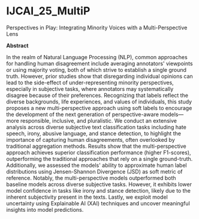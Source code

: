 # IJCAI_25_MultiP

Perspectives in Play: Integrating Minority Voices with a Multi-Perspective Lens

**Abstract**

 In the realm of Natural Language Processing (NLP), common approaches for handling human disagreement include averaging annotators' viewpoints or using majority voting, both of which strive to establish a single ground truth. However, prior studies show that disregarding individual opinions can lead to the side-effect of under-representing minority perspectives, especially in subjective tasks, where annotators may systematically disagree because of their preferences. Recognizing that labels reflect the diverse backgrounds, life experiences, and values of individuals, this study proposes a new multi-perspective approach using soft labels to encourage the development of the next generation of perspective-aware models—more responsible, inclusive, and pluralistic. We conduct an extensive analysis across diverse subjective text classification tasks including  hate speech, irony, abusive language, and stance detection, to highlight the importance of capturing human disagreements, often overlooked by traditional aggregation methods.
Results show that the multi-perspective approach achieves superior classification performance (higher F1-scores), outperforming the traditional approaches that rely on a single ground-truth. Additionally, we assessed the models' ability to approximate human label distributions using Jensen-Shannon Divergence (JSD) as soft metric of reference. Notably, the multi-perspective models outperformed both baseline models across diverse subjective tasks. However, it exhibits lower model confidence in tasks like irony and stance detection, likely due to the inherent subjectivity present in the texts. Lastly, we exploit model uncertainty using Explainable AI (XAI) techniques and uncover meaningful insights into model predictions.
